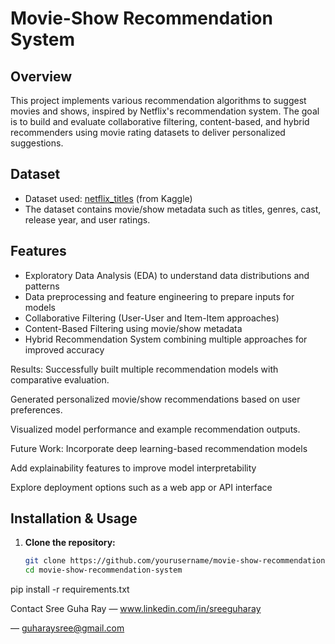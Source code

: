 # Movie-Show Recommendation System

## Overview
This project implements various recommendation algorithms to suggest movies and shows, inspired by Netflix's recommendation system. The goal is to build and evaluate collaborative filtering, content-based, and hybrid recommenders using movie rating datasets to deliver personalized suggestions.

## Dataset
- Dataset used: [netflix_titles](https://www.kaggle.com/shivamb/netflix-shows) (from Kaggle)
- The dataset contains movie/show metadata such as titles, genres, cast, release year, and user ratings.

## Features
- Exploratory Data Analysis (EDA) to understand data distributions and patterns
- Data preprocessing and feature engineering to prepare inputs for models
- Collaborative Filtering (User-User and Item-Item approaches)
- Content-Based Filtering using movie/show metadata
- Hybrid Recommendation System combining multiple approaches for improved accuracy


Results:
Successfully built multiple recommendation models with comparative evaluation.

Generated personalized movie/show recommendations based on user preferences.

Visualized model performance and example recommendation outputs.

Future Work:
Incorporate deep learning-based recommendation models

Add explainability features to improve model interpretability

Explore deployment options such as a web app or API interface



## Installation & Usage

1. **Clone the repository:**

   ```bash
   git clone https://github.com/yourusername/movie-show-recommendation-system.git
   cd movie-show-recommendation-system

pip install -r requirements.txt


Contact
Sree Guha Ray — www.linkedin.com/in/sreeguharay

 — guharaysree@gmail.com 
